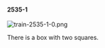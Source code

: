 #### 2535-1
![train-2535-1-0.png](https://github.com/lil-lab/nlvr/raw/master/nlvr/train/images/52/train-2535-1-0.png "train-2535-1-0.png")

There is a box with two squares.
